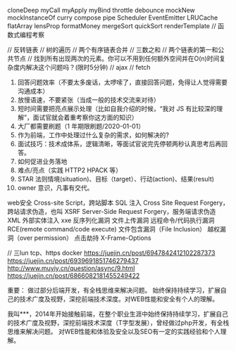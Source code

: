 cloneDeep
myCall
myApply
myBind
throttle
debounce
mockNew
mockInstanceOf
curry
compose
pipe
Scheduler
EventEmitter
LRUCache
flatArray
lensProp
formatMoney
mergeSort
quickSort
renderTemplate
// 函数式编程考察

// 反转链表
// 树的遍历
// 两个有序链表合并
// 三数之和
// 两个链表的第一和公共节点
// 找到所有出现两次的元素。你可以不用到任何额外空间并在O(n)时间复杂度内解决这个问题吗？(限时5分钟)
// ajax
// fetch







1.  回答问题效率（不要太多废话，太啰嗦了，直接回答问题，免得让人觉得需要沟通成本）
2.  放慢语速，不要紧张（当成一般的技术交流来对待）
3.  短时间需要把亮点展示处理（比如自我介绍的时候，“我对 JS 有比较深的理解”，面试官就会着重考察你这方面的知识）
4.  大厂都需要刷题（1 年期限刷题/2020-01-01）
5.  作为前端，工作中处理过什么复杂的需求，如何解决的?
6.  面试技巧：技术成体系，逻辑清晰，等面试官说完先停顿两秒认真思考后再回答。
7.  如何促进业务落地
8.  难点/亮点（实践 HTTP2 HPACK 等）
9.  STAR 法则情境(situation)、目标（target）、行动(action)、结果(result)
10. owner 意识，凡事有交代。



web安全
Cross-site Script，跨站脚本
SQL 注入
Cross Site Request Forgery，跨站请求伪造，也叫 XSRF
Server-Side Request Forgery，服务端请求伪造
XML 外部实体注入 xxe
反序列化漏洞
文件上传漏洞
远程命令/代码执行漏洞RCE(remote command/code execute)
文件包含漏洞（File Inclusion）
越权漏洞（over permission）
点击劫持 X-Frame-Options



// 三lun
tcp、https
docker
https://juejin.cn/post/6947842412102287373
https://juejin.cn/post/6939691851746279437
http://www.muyiy.cn/question/async/9.html
https://juejin.cn/post/6866082181455249422

重要：
做过部分后端开发，有全栈思维来解决问题。
始终保持持续学习，扩展自己的技术广度及视野，深挖前端技术深度。对WEB性能和安全有个人的理解。



我叫***，2014年开始接触前端，在整个职业生涯中始终保持持续学习，扩展自己的技术广度及视野，深挖前端技术深度（T字型发展），曾经做过php开发，有全栈思维来解决问题。
对WEB性能和体验及安全以及SEO有一定的实践经验和个人理解。
